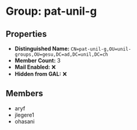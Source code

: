 # Group: pat-unil-g

## Properties

- **Distinguished Name:** `CN=pat-unil-g,OU=unil-groups,OU=gesu,DC=ad,DC=unil,DC=ch`
- **Member Count:** 3
- **Mail Enabled:** ❌
- **Hidden from GAL:** ❌

## Members

- aryf
- jlegere1
- ohasani
